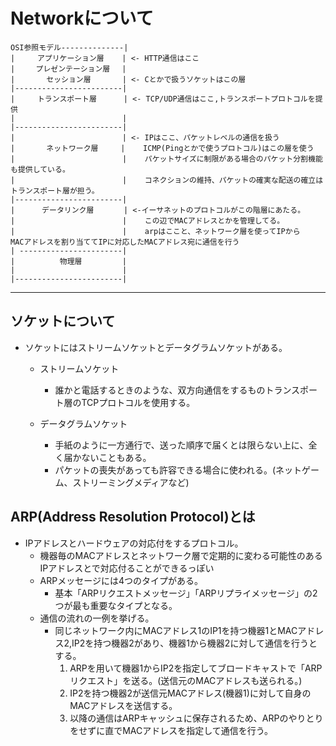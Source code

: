 # Networkについて

```text
OSI参照モデル--------------|
|     アプリケーション層    | <- HTTP通信はここ
|  　 プレゼンテーション層 　|
|       セッション層       | <- Cとかで扱うソケットはこの層
|------------------------|
|     トランスポート層      | <- TCP/UDP通信はここ,トランスポートプロトコルを提供
|                        |
|------------------------|
|       　     　 　　　　 | <- IPはここ、パケットレベルの通信を扱う
|       ネットワーク層     |    ICMP(Pingとかで使うプロトコル)はこの層を使う
|                        |    パケットサイズに制限がある場合のパケット分割機能も提供している。
|                        |    コネクションの維持、パケットの確実な配送の確立はトランスポート層が担う。
|------------------------|
|      データリンク層　     | <-イーサネットのプロトコルがこの階層にあたる。
|                        |    この辺でMACアドレスとかを管理してる。
|                        |    arpはここと、ネットワーク層を使ってIPから
MACアドレスを割り当ててIPに対応したMACアドレス宛に通信を行う
| -----------------------|    
|          物理層         |
|                        |
|------------------------|

```

---

## ソケットについて

- ソケットにはストリームソケットとデータグラムソケットがある。
  - ストリームソケット
    - 誰かと電話するときのような、双方向通信をするものトランスポート層のTCPプロトコルを使用する。

  - データグラムソケット
    - 手紙のように一方通行で、送った順序で届くとは限らない上に、全く届かないこともある。
    - パケットの喪失があっても許容できる場合に使われる。(ネットゲーム、ストリーミングメディアなど)

## ARP(Address Resolution Protocol)とは

- IPアドレスとハードウェアの対応付をするプロトコル。
  - 機器毎のMACアドレスとネットワーク層で定期的に変わる可能性のあるIPアドレスとで対応付ることができるっぽい
  - ARPメッセージには4つのタイプがある。
    - 基本「ARPリクエストメッセージ」「ARPリプライメッセージ」の2つが最も重要なタイプとなる。
  - 通信の流れの一例を挙げる。
    - 同じネットワーク内にMACアドレス1のIP1を持つ機器1とMACアドレス2,IP2を持つ機器2があり、機器1から機器2に対して通信を行うとする。
      1. ARPを用いて機器1からIP2を指定してブロードキャストで「ARPリクエスト」を送る。(送信元のMACアドレスも送られる。)
      2. IP2を持つ機器2が送信元MACアドレス(機器1)に対して自身のMACアドレスを送信する。
      3. 以降の通信はARPキャッシュに保存されるため、ARPのやりとりをせずに直でMACアドレスを指定して通信を行う。
